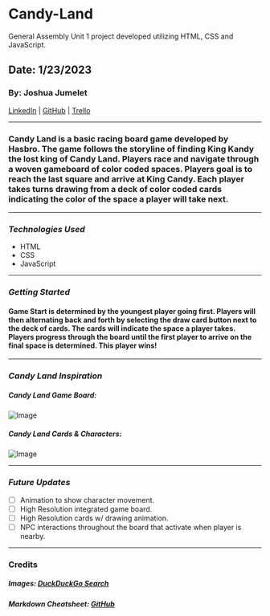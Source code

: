 # Candy-Land

General Assembly Unit 1 project developed utilizing HTML, CSS and JavaScript.

## Date: 1/23/2023

### By: Joshua Jumelet

[LinkedIn](www.linkedin.com/in/joshua-jumelet-155a13251) |
[GitHub](https://github.com/joshjumelet) |
[Trello](https://trello.com/b/AFHwL7eK/candy-land-project-board)

---

### Candy Land is a basic racing board game developed by Hasbro. The game follows the storyline of finding King Kandy the lost king of Candy Land. Players race and navigate through a woven gameboard of color coded spaces. Players goal is to reach the last square and arrive at King Candy. Each player takes turns drawing from a deck of color coded cards indicating the color of the space a player will take next.

---

### _Technologies Used_

- HTML
- CSS
- JavaScript

---

### _Getting Started_

#### Game Start is determined by the youngest player going first. Players will then alternating back and forth by selecting the draw card button next to the deck of cards. The cards will indicate the space a player takes. Players progress through the board until the first player to arrive on the final space is determined. This player wins!

---

### _Candy Land Inspiration_

##### Candy Land Game Board:

![Image](https://external-content.duckduckgo.com/iu/?u=https%3A%2F%2Fi.redd.it%2Fz1xthh111qz01.jpg&f=1&nofb=1&ipt=9e5556dc05315d4076390adf42dba38bd4c118f4285eee88a7c5b258f0eb997f&ipo=images)

##### Candy Land Cards & Characters:

![Image](https://external-content.duckduckgo.com/iu/?u=https%3A%2F%2Fimg1.etsystatic.com%2F003%2F0%2F5690848%2Fil_fullxfull.382288035_eyla.jpg&f=1&nofb=1&ipt=3b8ca7bfc97b6afc887d6db095d61d02b151855e283d6815f97ba7f7e08b9d4f&ipo=images)

---

### _Future Updates_

- [ ] Animation to show character movement.
- [ ] High Resolution integrated game board.
- [ ] High Resolution cards w/ drawing animation.
- [ ] NPC interactions throughout the board that activate when player is nearby.

---

### Credits

##### Images: [DuckDuckGo Search](https://duckduckgo.com/?t=hc&va=b)

##### Markdown Cheatsheet: [GitHub](https://github.com/joshjumelet/u1_hw_markdown)
